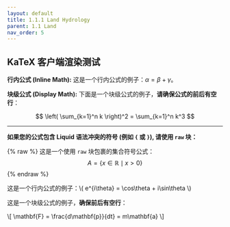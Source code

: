 ```yaml
---
layout: default
title: 1.1.1 Land Hydrology
parent: 1.1 Land  
nav_order: 5 
---
```

<!-- <div class="justify-text" markdown="1">

## 1.1.1 Land Hydrology
In each grid cell, the hydrology module calculates throughfall, canopy interception, evapotranspiration, infiltration, percolation, and recharge vertically, while in the horizontal direction, it simulates surface runoff, interflow, and groundwater discharge as three hydrological pathways toward receiving waters (Figure 2a). Precipitation and air temperature are the essential external driving functions for the model. Precipitation falls to an interception storage or the soil surface, depending on the maximum storage capacity of each canopy and current status of the canopy water content (Samaniego et al., 2010). Evapotranspiration occurs in the canopy and the top two soil layers. The model calculates it based on potential evapotranspiration which depends on air temperature, seasonal adjustment, and land use type (Lindström et al., 2010). The conceptualization of infiltration process references the variable infiltration capacity method (Wood et al., 1992). It assumes a sub-grid variability of soil property and vegetation cover, resulting in different infiltration capacities across a grid cell (Figure 2 b). The basic equation of infiltration within a grid cell at a given time is: 

</div> -->



## KaTeX 客户端渲染测试

**行内公式 (Inline Math):**
这是一个行内公式的例子：$\alpha = \beta + \gamma$。

**块级公式 (Display Math):**
下面是一个块级公式的例子，**请确保公式的前后有空行**：

$$
\left( \sum_{k=1}^n k \right)^2 = \sum_{k=1}^n k^3
$$

---

**如果您的公式包含 Liquid 语法冲突的符号 (例如 `{` 或 `}`), 请使用 `raw` 块：**

{% raw %}
这是一个使用 `raw` 块包裹的集合符号公式：
$$
A = \{ x \in \mathbb{R} \mid x > 0 \}
$$
{% endraw %}


这是一个行内公式的例子：\\( e^{i\theta} = \cos\theta + i\sin\theta \\)

这是一个块级公式的例子，**确保前后有空行**：

\\[
\mathbf{F} = \frac{d\mathbf{p}}{dt} = m\mathbf{a}
\\]





